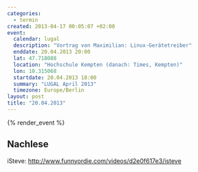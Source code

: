 ```yaml
--- 
categories: 
  - termin
created: 2013-04-17 00:05:07 +02:00
event: 
  calendar: lugal
  description: "Vortrag von Maximilian: Linux-Gerätetreiber"
  enddate: 20.04.2013 20:00
  lat: 47.718088
  location: "Hochschule Kempten (danach: Times, Kempten)"
  lon: 10.315068
  startdate: 20.04.2013 18:00
  summary: "LUGAL April 2013"
  timezone: Europe/Berlin
layout: post
title: "20.04.2013"
---
```


{% render_event %}



Nachlese
--------
iSteve: http://www.funnyordie.com/videos/d2e0f617e3/isteve
